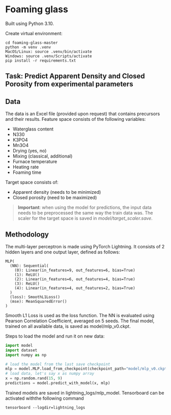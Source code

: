 # Foaming glass

Built using Python 3.10.

Create virtual environment:
```commandline
cd foaming-glass-master
python -m venv .venv
MacOS/Linux: source .venv/bin/activate
Windows: source .venv/Scripts/activate
pip install -r requirements.txt
```

## Task: Predict Apparent Density and Closed Porosity from experimental parameters

## Data
The data is an Excel file (provided upon request) that contains precursors and their results. 
Feature space consists of the following variables:
- Waterglass content
- N330
- K3PO4
- Mn3O4
- Drying (yes, no)
- Mixing (classical, additional)
- Furnace temperature
- Heating rate
- Foaming time

Target space consists of:
- Apparent density (needs to be minimized)
- Closed porosity (need to be maximized)

>**Important**: when using the model for predictions, the input data needs to be preprocessed the same way the train data was. The scaler for the target space is saved in _model/target_scaler.save_.
## Methodology

The multi-layer perceptron is made using PyTorch Lightning. It consists of 2 hidden layers and one output layer, defined as follows:
``` 
MLP(
  (NN): Sequential(
    (0): Linear(in_features=9, out_features=6, bias=True)
    (1): ReLU()
    (2): Linear(in_features=6, out_features=4, bias=True)
    (3): ReLU()
    (4): Linear(in_features=4, out_features=2, bias=True)
  )
  (loss): SmoothL1Loss()
  (mse): MeanSquaredError()
)
```
Smooth L1 Loss is used as the loss function.
The NN is evaluated using Pearson Correlation Coefficient, averaged on 5 seeds.
The final model, trained on all available data, is saved as model/mlp_v0.ckpt.

Steps to load the model and run it on new data:

```python
import model
import dataset
import numpy as np

# load the model from the last save checkpoint
mlp = model.MLP.load_from_checkpoint(checkpoint_path="model/mlp_v0.ckpt")
# load data, let's say x as numpy array
x = np.random.rand(15, 9)
predictions = model.predict_with_model(x, mlp)
```

Trained models are saved in lightning_logs/mlp_model. Tensorboard can be activated withthe following command
```commandline
tensorboard --logdir=lightning_logs
```

